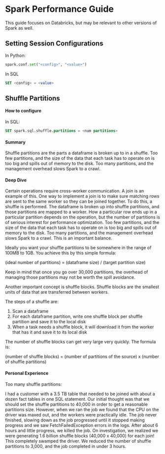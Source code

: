 # Spark Performance Guide

This guide focuses on Databricks, but may be relevant to other versions of Spark as well.

## Setting Session Configurations

In Python:

```python
spark.conf.set("<config>", "<value>")
```

In SQL

```sql
SET <config> = <value>
```

## Shuffle Partitions

#### How to configure

In SQL:
```sql
SET spark.sql.shuffle.partitions = <num partitions>
```

#### Summary

Shuffle partitions are the parts a dataframe is broken up to in a shuffle.  Too few partitions, and the size of the data that each task has to operate on is too big and spills out of memory to the disk.  Too many partitions, and the management overhead slows Spark to a crawl. 

#### Deep Dive

Certain operations require cross-worker communication.  A join is an example of this.  One way to implement a join is to make sure matching rows are sent to the same worker so they can be joined together.  To do this, a shuffle is performed.  The dataframe is broken up into shuffle partitions, and those partitions are mapped to a worker.  How a particular row ends up in a particular partition depends on the operation, but the number of partitions is of serious interest for performance optimization.  Too few partitions, and the size of the data that each task has to operate on is too big and spills out of memory to the disk.  Too many partitions, and the management overhead slows Spark to a crawl.  This is an important balance.  

Ideally you want your shuffle partitions to be somewhere in the range of 100MB to 1GB.  You achieve this by this simple formula:

(ideal number of partitions) = (dataframe size) / (target partition size)

Keep in mind that once you go over 30,000 partitions, the overhead of managing those partitions may not be worth the spill avoidance.

Another important concept is shuffle blocks.  Shuffle blocks are the smallest units of data that are transferred between workers.

The steps of a shuffle are:

1. Scan a dataframe
2. For each dataframe partition, write one shuffle block per shuffle partition and save it to the local disk
3. When a task needs a shuffle block, it will download it from the worker that has it and save it to its local disk

The number of shuffle blocks can get very large very quickly.  The formula is:

(number of shuffle blocks) = (number of partitions of the source) x (number of shuffle partitions)

#### Personal Experience

Too many shuffle partitions:

I had a customer with a 3.5 TB table that needed to be joined with about a dozen fact tables in one SQL statement.  Our initial thought was that we should set the shuffle partitions to 40,000 in order to get a reasonable partitions size.  However, when we ran the job we found that the CPU on the driver was maxed out, and the workers were practically idle.  The job never finished, slowing down as the job progressed until it stopped making progress and we saw FetchFailedException errors in the logs.  After about 6 hours and little progress, we killed the job.  On investigation, we realized we were generating 1.6 billion shuffle blocks (40,000 x 40,000) for each join!  This completely swamped the driver.  We reduced the number of shuffle partitions to 3,000, and the job completed in under 3 hours.
